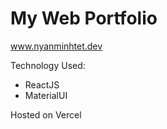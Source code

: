 <h1>My Web Portfolio</h1>

www.nyanminhtet.dev

Technology Used:
<ul>
<li>ReactJS</li>
<li>MaterialUI</li>
</ul>

Hosted on Vercel
